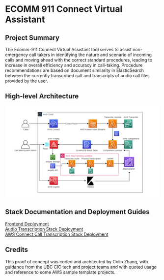 # ECOMM 911 Connect Virtual Assistant

## Project Summary

The Ecomm-911 Connect Virtual Assistant tool serves to assist non-emergency call takers in identifying the nature and scenario of incoming calls and moving ahead with the correct standard procedures, leading to increase in overall efficiency and accuracy in call-taking. Procedure recommendations are based on document similarity in ElasticSearch between the currently transcribed call and transcripts of audio call files provided by the user. 

## High-level Architecture

![alt text](images/ecomm911-AWS-diagram.png)

## Stack Documentation and Deployment Guides

[Frontend Deployment](./frontend-doc.md)\
[Audio Transcription Stack Deployment](./transcript-indexer/README.md)\
[AWS Connect Call Transcription Stack Deployment](./connect-virtual-assistant/README.md)

## Credits
This proof of concept was coded and architected by Colin Zhang, with guidance from the UBC CIC tech and project teams and with quoted usage and reference to some AWS sample template projects. 
